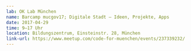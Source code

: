 ```yaml
---
lab: OK Lab München
name: Barcamp mucgov17; Digitale Stadt – Ideen, Projekte, Apps
date: 2017-04-29
time: 9–17 Uhr
location: Bildungszentrum, Einsteinstr. 28, München
link-url: https://www.meetup.com/code-for-muenchen/events/237339232/
---
```

